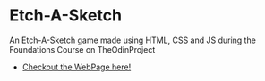 # Etch-A-Sketch

An Etch-A-Sketch game made using HTML, CSS and JS during the Foundations Course on TheOdinProject

- [Checkout the WebPage here!](https://jwoll2004.github.io/Etch-A-Sketch/)

